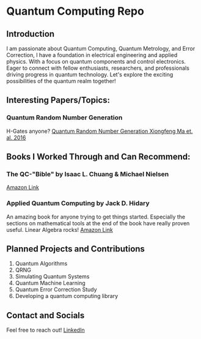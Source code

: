 # Quantum Computing Repo

## Introduction
I am passionate about Quantum Computing, Quantum Metrology, and Error Correction, I have a foundation in electrical engineering and applied physics. With a focus on quantum components and control electronics. Eager to connect with fellow enthusiasts, researchers, and professionals driving progress in quantum technology. Let's explore the exciting possibilities of the quantum realm together!

## Interesting Papers/Topics:
### Quantum Random Number Generation
H-Gates anyone?
[Quantum Random Number Generation Xiongfeng Ma et. al. 2016](https://www.nature.com/articles/npjqi201621#citeas)


## Books I Worked Through and Can Recommend:
### The QC-"Bible" by Isaac L. Chuang & Michael Nielsen
[Amazon Link](https://www.amazon.de/-/en/Isaac-L-Chuang-Michael-Nielsen/dp/1107002176)

### Applied Quantum Computing by Jack D. Hidary
An amazing book for anyone trying to get things started. Especially the sections on mathematical tools at the end of the book have really proven useful.
Linear Algebra rocks!
[Amazon Link](https://www.amazon.de/-/en/Jack-D-Hidary-dp-3030832732/dp/3030832732)

## Planned Projects and Contributions
1. Quantum Algorithms
2. QRNG
3. Simulating Quantum Systems
4. Quantum Machine Learning
5. Quantum Error Correction Study
6. Developing a quantum computing library
## Contact and Socials
Feel free to reach out! 
[LinkedIn](https://www.linkedin.com/in/samuel-taubenberger-649421204/)
